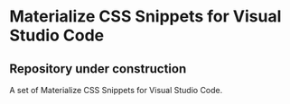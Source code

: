 # Materialize CSS Snippets for Visual Studio Code
## Repository under construction
A set of Materialize CSS Snippets for Visual Studio Code.
